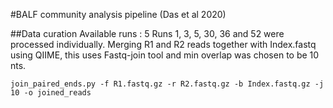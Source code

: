 #BALF community analysis pipeline (Das et al 2020)

##Data curation
Available runs : 5 
Runs 1, 3, 5, 30, 36 and 52 were processed individually.
Merging R1 and R2 reads together with Index.fastq using QIIME, this uses Fastq-join tool and min overlap was chosen to be 10 nts. 
```
join_paired_ends.py -f R1.fastq.gz -r R2.fastq.gz -b Index.fastq.gz -j 10 -o joined_reads
```
